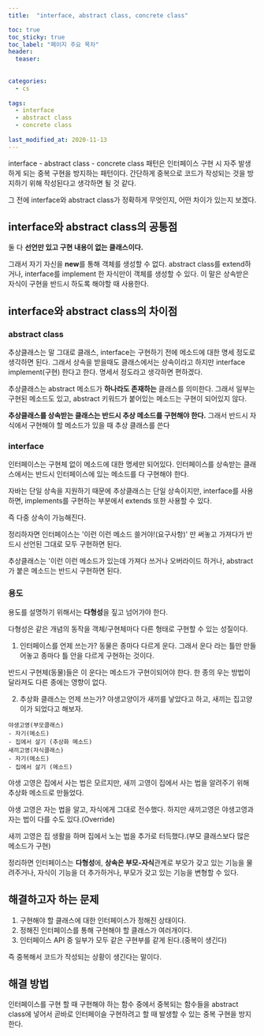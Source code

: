 ```yaml
---
title:  "interface, abstract class, concrete class"

toc: true
toc_sticky: true
toc_label: "페이지 주요 목차"
header:
  teaser: 
  
  
categories:
  - cs
  
tags:
  - interface
  - abstract class
  - concrete class
  
last_modified_at: 2020-11-13
---
```


interface - abstract class - concrete class 패턴은 인터페이스 구현 시 자주 발생하게 되는 중복 구현을 방지하는 패턴이다.
간단하게 중복으로 코드가 작성되는 것을 방지하기 위해 작성된다고 생각하면 될 것 같다.

그 전에 interface와 abstract class가 정확하게 무엇인지, 어떤 차이가 있는지 보겠다.

## interface와 abstract class의 공통점

둘 다 **선언만 있고 구현 내용이 없는 클래스이다.**

그래서 자기 자신을 **new**를 통해 객체를 생성할 수 없다. abstract class를 extend하거나, interface를 implement 한 자식만이 객체를 생성할 수 있다.
이 말은 상속받은 자식이 구현을 반드시 하도록 해야할 때 사용한다.

## interface와 abstract class의 차이점

### abstract class

추상클래스는 말 그대로 클래스, interface는 구현하기 전에 메소드에 대한 명세 정도로 생각하면 된다. 그래서 상속을 받을때도 
클래스에서는 상속이라고 하지만 interface implement(구현) 한다고 한다. 명세서 정도라고 생각하면 편하겠다.

추상클래스는 abstract 메소드가 **하나라도 존재하는** 클래스를 의미한다. 그래서 일부는 구현된 메소드도 있고, abstract 키워드가 붙어있는 메소드는 구현이 되어있지 않다.

**추상클래스를 상속받는 클래스는 반드시 추상 메소드를 구현해야 한다.** 그래서 반드시 자식에서 구현해야 할 메소드가 있을 때 추상 클래스를 쓴다

### interface

인터페이스는 구현체 없이 메소드에 대한 명세만 되어있다. 인터페이스를 상속받는 클래스에서는 반드시 인터페이스에 있는 메소드를 다 구현해야 한다.

자바는 단일 상속을 지원하기 때문에 추상클래스는 단일 상속이지만, interface를 사용하면, implements를 구현하는 부분에서 extends 또한 사용할 수 있다.

즉 다중 상속이 가능해진다. 

정리하자면 인터페이스는 '이런 이런 메소드 쓸거야!(요구사항)' 만 써놓고 가져다가 반드시 선언된 그대로 모두 구현하면 된다.

추상클래스는 '이런 이런 메소드가 있는데 가져다 쓰거나 오버라이드 하거나, abstract가 붙은 메소드는 반드시 구현하면 된다.

### 용도

용도를 설명하기 위해서는 **다형성**을 짚고 넘어가야 한다.

다형성은 같은 개념의 동작을 객체/구현체마다 다른 형태로 구현할 수 있는 성질이다.

1. 인터페이스를 언제 쓰는가?
  동물은 종마다 다르게 운다. 그래서 운다 라는 틀만 만들어놓고 종마다 틀 안을 다르게 구현하는 것이다.
  
  반드시 구현체(동물)들은 이 운다는 메소드가 구현이되어야 한다. 한 종의 우는 방법이 달라져도 다른 종에는 영향이 없다.
  
2. 추상화 클래스는 언제 쓰는가?
  야생고양이가 새끼를 낳았다고 하고, 새끼는 집고양이가 되었다고 해보자.
  
  ```
  야생고영(부모클래스)
  - 자기(메소드)
  - 집에서 살기 (추상화 메소드)
  새끼고영(자식클래스)
  - 자기(메소드)
  - 집에서 살기 (메소드)
  ```
  
  야생 고영은 집에서 사는 법은 모르지만, 새끼 고영이 집에서 사는 법을 알려주기 위해 추상화 메소드로 만들었다.
  
  야생 고영은 자는 법을 알고, 자식에게 그대로 전수했다. 하지만 새끼고영은 야생고영과 자는 법이 다를 수도 있다.(Override)
  
  새끼 고영은 집 생활을 하며 집에서 노는 법을 추가로 터득했다.(부모 클래스보다 많은 메소드가 구현)
  
정리하면 인터페이스는 **다형성**에, **상속은 부모-자식**관계로 부모가 갖고 있는 기능을 물려주거나, 자식이 기능을 더 추가하거나, 부모가 갖고 있는 기능을 변형할 수 있다.

## 해결하고자 하는 문제

1. 구현해야 할 클래스에 대한 인터페이스가 정해진 상태이다.
2. 정해진 인터페이스를 통해 구현해야 할 클래스가 여러개이다.
3. 인터페이스 API 중 일부가 모두 같은 구현부를 같게 된다.(중복이 생긴다)

즉 중복해서 코드가 작성되는 상황이 생긴다는 말이다.

## 해결 방법

인터페이스를 구현 할 때 구현해야 하는 함수 중에서 중복되는 함수들을 abstract class에 넣어서 곧바로 인터페이슬
구현하려고 할 때 발생할 수 있는 중복 구현을 방지한다.




